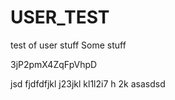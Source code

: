 # USER_TEST
test of user stuff
Some stuff

3jP2pmX4ZqFpVhpD

jsd fjdfdfjkl  j23jkl
kl1l2i7 h 2k
asasdsd
